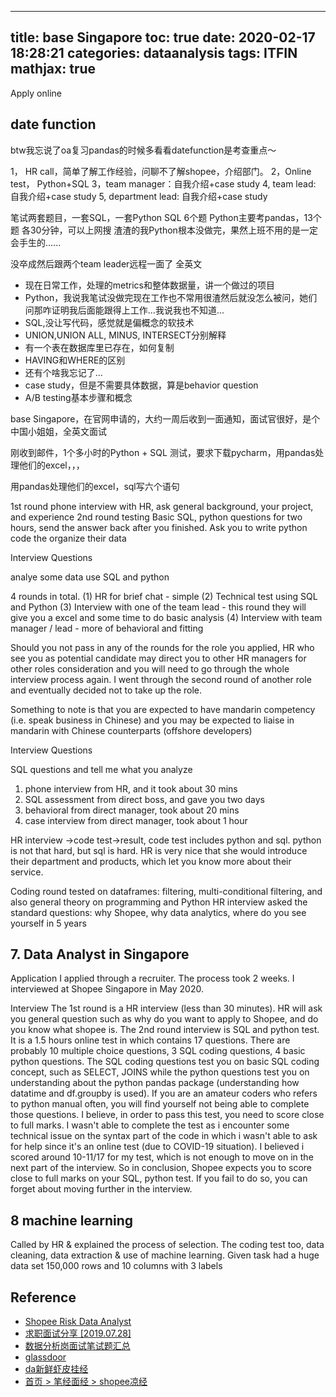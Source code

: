 
---
title: base Singapore
toc: true
date: 2020-02-17 18:28:21
categories: dataanalysis
tags: ITFIN
mathjax: true
---

Apply online

<!-- more -->

## date function

btw我忘说了oa复习pandas的时候多看看datefunction是考查重点～

1， HR call，简单了解工作经验，问聊不了解shopee，介绍部门。
2，Online test， Python+SQL
3，team manager：自我介绍+case study
4, team lead: 自我介绍+case study
5, department lead: 自我介绍+case study

笔试两套题目，一套SQL，一套Python
SQL 6个题
Python主要考pandas，13个题
各30分钟，可以上网搜
渣渣的我Python根本没做完，果然上班不用的是一定会手生的......



没卒成然后跟两个team leader远程一面了 全英文
- 现在日常工作，处理的metrics和整体数据量，讲一个做过的项目
- Python，我说我笔试没做完现在工作也不常用很渣然后就没怎么被问，她们问那咋证明我后面能跟得上工作...我说我也不知道...
- SQL,没让写代码，感觉就是偏概念的软技术
- UNION,UNION ALL, MINUS, INTERSECT分别解释
- 有一个表在数据库里已存在，如何复制
- HAVING和WHERE的区别
- 还有个啥我忘记了...
- case study，但是不需要具体数据，算是behavior question
- A/B testing基本步骤和概念


base Singapore，在官网申请的，大约一周后收到一面通知，面试官很好，是个中国小姐姐，全英文面试

刚收到邮件，1个多小时的Python + SQL 测试，要求下载pycharm，用pandas处理他们的excel，，，

用pandas处理他们的excel，sql写六个语句


1st round phone interview with HR, ask general background, your project, and experience
2nd round testing Basic SQL, python questions for two hours, send the answer back after you finished. Ask you to write python code the organize their data

Interview Questions

analye some data use SQL and python  

4 rounds in total. (1) HR for brief chat - simple (2) Technical test using SQL and Python (3) Interview with one of the team lead - this round they will give you a excel and some time to do basic analysis (4) Interview with team manager / lead - more of behavioral and fitting

Should you not pass in any of the rounds for the role you applied, HR who see you as potential candidate may direct you to other HR managers for other roles consideration and you will need to go through the whole interview process again. I went through the second round of another role and eventually decided not to take up the role.

Something to note is that you are expected to have mandarin competency (i.e. speak business in Chinese) and you may be expected to liaise in mandarin with Chinese counterparts (offshore developers)

Interview Questions

SQL questions and tell me what you analyze  

1. phone interview
from HR, and it took about 30 mins
2. SQL assessment
from direct boss, and gave you two days
3. behavioral
from direct manager, took about 20 mins
4. case interview
from direct manager, took about 1 hour

HR interview ->code test->result, code test includes python and sql. python is not that hard, but sql is hard. HR is very nice that she would introduce their department and products, which let you know more about their service.

Coding round tested on dataframes: filtering, multi-conditional filtering, and also general theory on programming and Python HR interview asked the standard questions: why Shopee, why data analytics, where do you see yourself in 5 years

## 7. Data Analyst in Singapore

Application
I applied through a recruiter. The process took 2 weeks. I interviewed at Shopee Singapore in May 2020.

Interview
The 1st round is a HR interview (less than 30 minutes). HR will ask you general question such as why do you want to apply to Shopee, and do you know what shopee is. The 2nd round interview is SQL and python test. It is a 1.5 hours online test in which contains 17 questions. There are probably 10 multiple choice questions, 3 SQL coding questions, 4 basic python questions. The SQL coding questions test you on basic SQL coding concept, such as SELECT, JOINS while the python questions test you on understanding about the python pandas package (understanding how datatime and df.groupby is used). If you are an amateur coders who refers to python manual often, you will find yourself not being able to complete those questions. I believe, in order to pass this test, you need to score close to full marks. I wasn't able to complete the test as i encounter some technical issue on the syntax part of the code in which i wasn't able to ask for help since it's an online test (due to COVID-19 situation). I believed i scored around 10-11/17 for my test, which is not enough to move on in the next part of the interview. So in conclusion, Shopee expects you to score close to full marks on your SQL, python test. If you fail to do so, you can forget about moving further in the interview.

## 8 machine learning

Called by HR & explained the process of selection. The coding test too, data cleaning, data extraction & use of machine learning. Given task had a huge data set 150,000 rows and 10 columns with 3 labels

## Reference

- [Shopee Risk Data Analyst](https://www.nowcoder.com/discuss/364942?type=6&order=0&pos=35&page=1)
- [求职面试分享 [2019.07.28]](https://www.chasedream.com/show.aspx?id=27223&cid=29)
- [数据分析岗面试笔试题汇总](https://www.nowcoder.com/discuss/100521?type=2)
- [glassdoor](https://www.glassdoor.sg/Interview/Shopee-Interview-Questions-E1263091.htm)
- [da新鲜虾皮挂经](https://www.1point3acres.com/bbs/thread-713284-1-1.html)
- [首页 > 笔经面经 > shopee凉经](https://www.nowcoder.com/discuss/123193?type=0&order=0&pos=23&page=1)